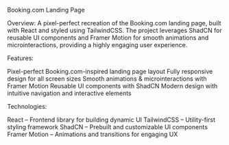 Booking.com Landing Page 

Overview:
A pixel-perfect recreation of the Booking.com landing page, built with React and styled using TailwindCSS. The project leverages ShadCN for reusable UI components and Framer Motion for smooth animations and microinteractions, providing a highly engaging user experience.

Features:

Pixel-perfect Booking.com-inspired landing page layout
Fully responsive design for all screen sizes
Smooth animations & microinteractions with Framer Motion
Reusable UI components with ShadCN
Modern design with intuitive navigation and interactive elements

Technologies:

React – Frontend library for building dynamic UI
TailwindCSS – Utility-first styling framework
ShadCN – Prebuilt and customizable UI components
Framer Motion – Animations and transitions for engaging UX